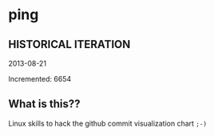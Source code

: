 # ping

## HISTORICAL ITERATION
2013-08-21

Incremented: 6654

## What is this?? 
Linux skills to hack the github commit visualization chart `;-)`
